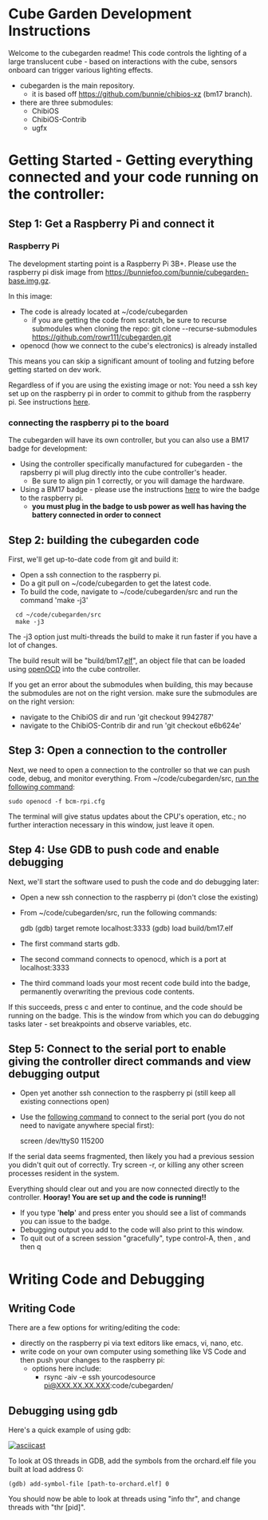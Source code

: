 # Cube Garden Development Instructions

Welcome to the cubegarden readme! This code controls the lighting of a large translucent cube - based on interactions with the cube, sensors onboard can trigger various lighting effects.

* cubegarden is the main repository.
  * it is based off https://github.com/bunnie/chibios-xz (bm17 branch).
* there are three submodules:
  * ChibiOS
  * ChibiOS-Contrib
  * ugfx

# Getting Started - Getting everything connected and your code running on the controller:
## Step 1: Get a Raspberry Pi and connect it
### Raspberry Pi 
The development starting point is a Raspberry Pi 3B+. 
Please use the raspberry pi disk image from https://bunniefoo.com/bunnie/cubegarden-base.img.gz.

In this image:
* The code is already located at ~/code/cubegarden
  * if you are getting the code from scratch, be sure to recurse submodules when cloning the repo: git clone --recurse-submodules https://github.com/rowr111/cubegarden.git
* openocd (how we connect to the cube's electronics) is already installed

This means you can skip a significant amount of tooling and futzing before getting started
on dev work.

Regardless of if you are using the existing image or not:
You need a ssh key set up on the raspberry pi in order to commit to github from the raspberry pi.  See instructions [here](https://help.github.com/en/articles/adding-a-new-ssh-key-to-your-github-account).

### connecting the raspberry pi to the board
The cubegarden will have its own controller, but you can also use a BM17 badge for development:
* Using the controller specifically manufactured for cubegarden - the rapsberry pi will plug directly into the cube controller's header.
  * Be sure to align pin 1 correctly, or you will damage the hardware.
* Using a BM17 badge - please use the instructions [here](https://github.com/rowr111/cubegarden/wiki/wire-a-badge-to-a-raspberry-pi) to wire the badge to the raspberry pi.
  * **you must plug in the badge to usb power as well has having the battery connected in order to connect**

## Step 2: building the cubegarden code
First, we'll get up-to-date code from git and build it:
* Open a ssh connection to the raspberry pi.
* Do a git pull on ~/code/cubegarden to get the latest code. 
* To build the code, navigate to ~/code/cubegarden/src and run the command 'make -j3'

```
  cd ~/code/cubegarden/src
  make -j3
```

The -j3 option just multi-threads the build to make it run faster if you have a lot of changes.

The build result will be "build/bm17.[elf](https://en.wikipedia.org/wiki/Executable_and_Linkable_Format)", an object file that can be
loaded using [openOCD](http://openocd.org/) into the cube controller.

If you get an error about the submodules when building, this may because the submodules are not on the right version.
make sure the submodules are on the right version:
* navigate to the ChibiOS dir and run 'git checkout 9942787'
* navigate to the ChibiOS-Contrib dir and run 'git checkout e6b624e'

## Step 3: Open a connection to the controller
Next, we need to open a connection to the controller so that we can push code, debug, and monitor everything.
From ~/code/cubegarden/src, [run the following command](https://asciinema.org/a/241414):

    sudo openocd -f bcm-rpi.cfg

The terminal will give status updates about the CPU's operation, etc.; no further interaction necessary in this window, just leave it open.

## Step 4: Use GDB to push code and enable debugging
Next, we'll start the software used to push the code and do debugging later:
* Open a new ssh connection to the raspberry pi (don't close the existing)
* From ~/code/cubegarden/src, run the following commands:

    gdb
    (gdb) target remote localhost:3333
    (gdb) load build/bm17.elf

* The first command starts gdb.
* The second command connects to openocd, which is a port at localhost:3333
* The third command loads your most recent code build into the badge, permanently overwriting
the previous code contents.

If this succeeds, press c and enter to continue, and the code should be running on the badge.
This is the window from which you can do debugging tasks later - set breakpoints and observe variables, etc.

## Step 5: Connect to the serial port to enable giving the controller direct commands and view debugging output
* Open yet another ssh connection to the raspberry pi (still keep all existing connections open)
* Use the [following command](https://asciinema.org/a/241416) to connect to the serial port (you do not need to navigate anywhere special first):

    screen /dev/ttyS0 115200

If the serial data seems fragmented, then likely you had a previous session you didn't
quit out of correctly. Try screen -r, or killing any other screen processes resident in
the system.

Everything should clear out and you are now connected directly to the controller. 
**Hooray!  You are set up and the code is running!!**

* If you type '**help**' and press enter you should see a list of commands you can issue to the badge.
* Debugging output you add to the code will also print to this window.
* To quit out of a screen session "gracefully", type control-A, then \, and then q

# Writing Code and Debugging

## Writing Code
There are a few options for writing/editing the code:
* directly on the raspberry pi via text editors like emacs, vi, nano, etc. 
* write code on your own computer using something like VS Code and then push your changes to the raspberry pi:
  * options here include:
    * rsync -aiv -e ssh yourcodesource  pi@XXX.XX.XX.XXX:code/cubegarden/

## Debugging using gdb

Here's a quick example of using gdb:

[![asciicast](https://asciinema.org/a/241415.svg)](https://asciinema.org/a/241415)

To look at OS threads in GDB, add the symbols from the orchard.elf file you built at load address 0:

    (gdb) add-symbol-file [path-to-orchard.elf] 0

You should now be able to look at threads using "info thr", and change threads with "thr [pid]".
